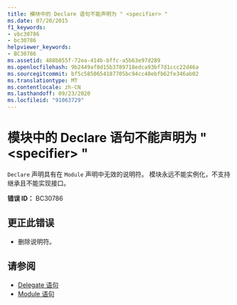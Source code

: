 ```yaml
---
title: 模块中的 Declare 语句不能声明为 " <specifier> "
ms.date: 07/20/2015
f1_keywords:
- vbc30786
- bc30786
helpviewer_keywords:
- BC30786
ms.assetid: 488b855f-72ea-414b-bffc-a5b63e97d289
ms.openlocfilehash: 9b2449af0d15b3789718edca93bf7d1ccc22d46a
ms.sourcegitcommit: bf5c5850654187705bc94cc40ebfb62fe346ab02
ms.translationtype: MT
ms.contentlocale: zh-CN
ms.lasthandoff: 09/23/2020
ms.locfileid: "91063729"
---
```

# <a name="declare-statements-in-a-module-cannot-be-declared-specifier"></a>模块中的 Declare 语句不能声明为 " \<specifier> "

`Declare` 声明具有在 `Module` 声明中无效的说明符。 模块永远不能实例化，不支持继承且不能实现接口。  
  
 **错误 ID：** BC30786  
  
## <a name="to-correct-this-error"></a>更正此错误  
  
- 删除说明符。  
  
## <a name="see-also"></a>请参阅

- [Delegate 语句](../language-reference/statements/delegate-statement.md)
- [Module 语句](../language-reference/statements/module-statement.md)
